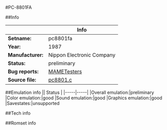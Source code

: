 #PC-8801FA

##Info

||Info|
|-----|-----|
|**Setname:**|pc8801fa
|**Year:**|1987
|**Manufacturer:**|Nippon Electronic Company
|**Status:**|preliminary
|**Bug reports:**|[MAMETesters](http://mametesters.org/view_all_set.php?type=1&temporary=y&search=pc8801.c)
|**Source file:**|[pc8801.c](https://github.com/mamedev/mame/blob/master/src/mess/drivers/pc8801.c)

##Emulation info
|| Status |
|-----|-----|
|Overall emulation:|preliminary
|Color emulation:|good
|Sound emulation:|good
|Graphics emulation:|good
|Savestates:|unsupported

##Tech info

##Romset info

<!--- START OF EDITED COMMENT DO NOT TOUCH TEXT ABOVE-->
